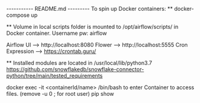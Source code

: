 ----------- README.md ---------
To spin up Docker containers:
\*\* docker-compose up

\*\* Volume in local scripts folder is mounted to /opt/airflow/scripts/ in Docker container.
Username pw: airflow

Airflow UI --> http://localhost:8080
Flower --> http://localhost:5555
Cron Expression --> https://crontab.guru/

\*\* Installed modules are located in /usr/local/lib/python3.7
https://github.com/snowflakedb/snowflake-connector-python/tree/main/tested_requirements

docker exec -it <containerId/name> /bin/bash to enter Container to access files. (remove -u 0 ; for root user)
pip show <module-name>
